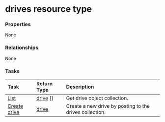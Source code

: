 # drives resource type



### Properties
None

### Relationships
None


### Tasks

| Task		   | Return Type	|Description|
|:---------------|:--------|:----------|
|[List](../api/drive_list.md) | [drive](drive.md) [] |Get drive object collection. |
|[Create drive](../api/drive_post_drives.md) |[drive](drive.md)| Create a new drive by posting to the drives collection.|

<!-- uuid: 3c8ce0d9-a2e3-491e-8006-2d6aeb5eab50
2015-10-16 10:07:51 UTC -->
<!-- {
  "type": "#page.annotation",
  "description": "drives resource",
  "keywords": "",
  "section": "documentation",
  "tocPath": ""
}-->